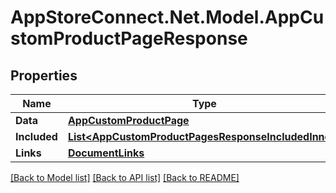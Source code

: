 # AppStoreConnect.Net.Model.AppCustomProductPageResponse

## Properties

Name | Type | Description | Notes
------------ | ------------- | ------------- | -------------
**Data** | [**AppCustomProductPage**](AppCustomProductPage.md) |  | 
**Included** | [**List&lt;AppCustomProductPagesResponseIncludedInner&gt;**](AppCustomProductPagesResponseIncludedInner.md) |  | [optional] 
**Links** | [**DocumentLinks**](DocumentLinks.md) |  | 

[[Back to Model list]](../README.md#documentation-for-models) [[Back to API list]](../README.md#documentation-for-api-endpoints) [[Back to README]](../README.md)

